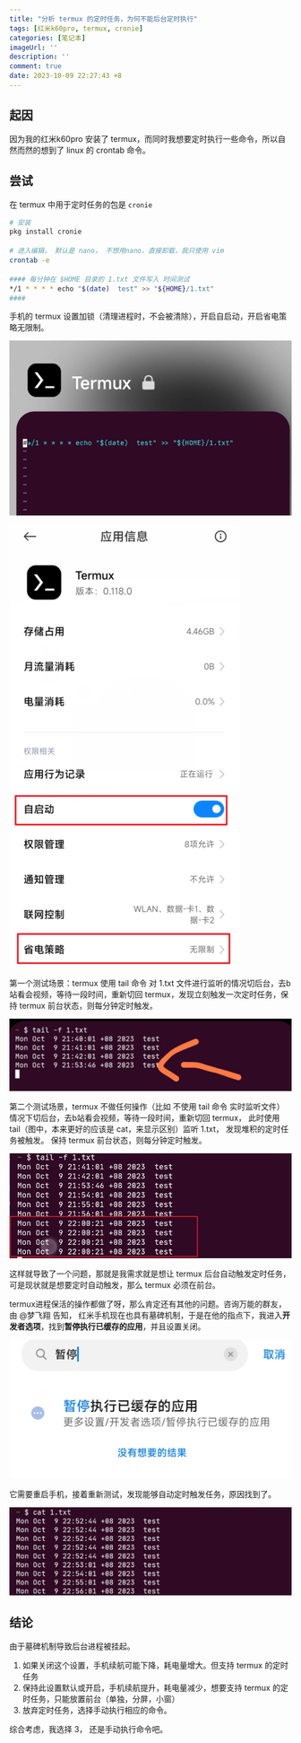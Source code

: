 ```yaml
---
title: "分析 termux 的定时任务，为何不能后台定时执行"
tags: [红米k60pro, termux, cronie]
categories: [笔记本]
imageUrl: ''
description: ''
comment: true
date: 2023-10-09 22:27:43 +8
---
```


## 起因

因为我的红米k60pro 安装了 termux，而同时我想要定时执行一些命令，所以自然而然的想到了 linux 的 crontab 命令。


## 尝试

在 termux 中用于定时任务的包是 `cronie`

```bash
# 安装
pkg install cronie

# 进入编辑， 默认是 nano， 不想用nano，直接卸载，我只使用 vim
crontab -e

#### 每分钟在 $HOME 目录的 1.txt 文件写入 时间测试
*/1 * * * * echo "$(date)  test" >> "${HOME}/1.txt"
####

```

手机的 termux 设置加锁（清理进程时，不会被清除），开启自启动，开启省电策略无限制。

![](./1.png)

![](./2.png)



第一个测试场景：termux 使用 tail 命令 对 1.txt 文件进行监听的情况切后台，去b站看会视频，等待一段时间，重新切回 termux，发现立刻触发一次定时任务，保持 termux 前台状态，则每分钟定时触发。

![](./3.png)

第二个测试场景，termux 不做任何操作（比如 不使用 tail 命令 实时监听文件） 情况下切后台，去b站看会视频，等待一段时间，重新切回 termux， 此时使用 tail（图中，本来更好的应该是 cat，来显示区别）监听 1.txt， 发现堆积的定时任务被触发。 保持 termux 前台状态，则每分钟定时触发。

![](./4.png)

这样就导致了一个问题，那就是我需求就是想让 termux 后台自动触发定时任务，可是现状就是想要定时自动触发，那么 termux 必须在前台。


termux进程保活的操作都做了呀，那么肯定还有其他的问题。咨询万能的群友，由 @梦飞翔 告知， 红米手机现在也具有墓碑机制，于是在他的指点下，我进入**开发者选项**，找到**暂停执行已缓存的应用**，并且设置关闭。

![](./5.png)

它需要重启手机，接着重新测试，发现能够自动定时触发任务，原因找到了。

![](./6.png)

## 结论

由于墓碑机制导致后台进程被挂起。


1. 如果关闭这个设置，手机续航可能下降，耗电量增大。但支持 termux 的定时任务
2. 保持此设置默认或开启，手机续航提升，耗电量减少，想要支持 termux 的定时任务，只能放置前台（单独，分屏，小窗）
3. 放弃定时任务，选择手动执行相应的命令。

综合考虑，我选择 3， 还是手动执行命令吧。
